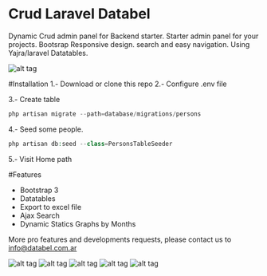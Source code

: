 # Crud Laravel Databel
Dynamic Crud admin panel for Backend starter. Starter admin panel for your projects. Bootsrap Responsive design. search and easy navigation. Using Yajra/laravel Datatables.

![alt tag](http://i.imgur.com/XpsEX2v.png)

#Installation
1.- Download or clone this repo
2.- Configure .env file

3.- Create table
```php
php artisan migrate --path=database/migrations/persons
```
4.- Seed some people.
```php
php artisan db:seed --class=PersonsTableSeeder
```
5.- Visit Home path

#Features
- Bootstrap 3
- Datatables
- Export to excel file
- Ajax Search
- Dynamic Statics Graphs by Months

More pro features and developments requests, please contact us to info@databel.com.ar

![alt tag](http://i.imgur.com/eT2nCSO.png)
![alt tag](http://i.imgur.com/Oj3I7Zi.png)
![alt tag](http://i.imgur.com/zToiIKU.png)
![alt tag](http://i.imgur.com/CZ4RG85.png)
![alt tag](http://i.imgur.com/j5FeuPA.png)
